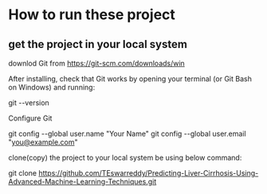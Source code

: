 # How to run these project
## get the project in your local system
downlod Git from https://git-scm.com/downloads/win

After installing, check that Git works by opening your terminal (or Git Bash on Windows) and running:

git --version

Configure Git

git config --global user.name "Your Name"
git config --global user.email "you@example.com"

clone(copy) the project to your local system be using below command:

git clone https://github.com/TEswarreddy/Predicting-Liver-Cirrhosis-Using-Advanced-Machine-Learning-Techniques.git
